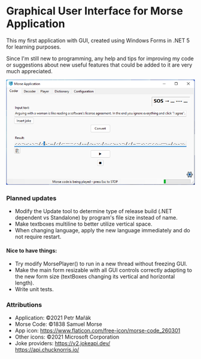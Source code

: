 # Graphical User Interface for Morse Application
This my first application with GUI, created using Windows Forms in .NET 5 for learning purposes.

Since I'm still new to programming, any help and tips for improving my code or suggestions about new useful features that could be added to it are very much appreciated.

![Morseapp main window](Morseapp.png)

### Planned updates
- Modify the Update tool to determine type of release build (.NET dependent vs Standalone) by program's file size instead of name.
- Make textboxes multiline to better utilize vertical space.
- When changing language, apply the new language immediately and do not require restart.
#### Nice to have things:
- Try modify MorsePlayer() to run in a new thread without freezing GUI.
- Make the main form resizable with all GUI controls correctly adapting to the new form size (textBoxes changing its vertical and horizontal length).
- Write unit tests.

### Attributions

- Application: ©2021 Petr Mařák
- Morse Code: ©1838 Samuel Morse
- App icon: https://www.flaticon.com/free-icon/morse-code_260301
- Other icons: ©2021 Microsoft Corporation
- Joke providers: https://v2.jokeapi.dev/  
                  https://api.chucknorris.io/
